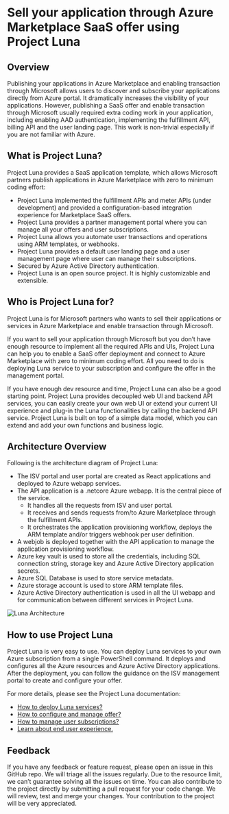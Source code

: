 # Sell your application through Azure Marketplace SaaS offer using Project Luna
## Overview
Publishing your applications in Azure Marketplace and enabling transaction through Microsoft allows users to discover and subscribe your applications directly from Azure portal. It dramatically increases the visibility of your applications. However, publishing a SaaS offer and enable transaction through Microsoft usually required extra coding work in your application, including enabling AAD authentication, implementing the fulfillment API, billing API and the user landing page. This work is non-trivial especially if you are not familiar with Azure.

## What is Project Luna?
Project Luna provides a SaaS application template, which allows Microsoft partners publish applications in Azure Marketplace with zero to minimum coding effort:
- Project Luna implemented the fulfillment APIs and meter APIs (under development) and provided a configuration-based integration experience for Marketplace SaaS offers.
- Project Luna provides a partner management portal where you can manage all your offers and user subscriptions.
- Project Luna allows you automate user transactions and operations using ARM templates, or webhooks. 
- Project Luna provides a default user landing page and a user management page where user can manage their subscriptions.
- Secured by Azure Active Directory authentication.
- Project Luna is an open source project. It is highly customizable and extensible. 

## Who is Project Luna for?
Project Luna is for Microsoft partners who wants to sell their applications or services in Azure Marketplace and enable transaction through Microsoft. 

If you want to sell your application through Microsoft but you don’t have enough resource to implement all the required APIs and UIs, Project Luna can help you to enable a SaaS offer deployment and connect to Azure Marketplace with zero to minimum coding effort. All you need to do is deploying Luna service to your subscription and configure the offer in the management portal.

If you have enough dev resource and time, Project Luna can also be a good starting point. Project Luna provides decoupled web UI and backend API services, you can easily create your own web UI or extend your current UI experience and plug-in the Luna functionalities by calling the backend API service. Project Luna is built on top of a simple data model, which you can extend and add your own functions and business logic.

## Architecture Overview
Following is the architecture diagram of Project Luna:
- The ISV portal and user portal are created as React applications and deployed to Azure webapp services.
- The API application is a .netcore Azure webapp. It is the central piece of the service.
  - It handles all the requests from ISV and user portal. 
  - It receives and sends requests from/to Azure Marketplace through the fulfillment APIs. 
  - It orchestrates the application provisioning workflow, deploys the ARM template and/or triggers webhook per user definition.
- A webjob is deployed together with the API application to manage the application provisioning workflow.
- Azure key vault is used to store all the credentials, including SQL connection string, storage key and Azure Active Directory application secrets.
- Azure SQL Database is used to store service metadata.
- Azure storage account is used to store ARM template files.
- Azure Active Directory authentication is used in all the UI webapp and for communication between different services in Project Luna.

![Luna Architecture](../images/overview_architecture.png)

## How to use Project Luna
Project Luna is very easy to use. You can deploy Luna services to your own Azure subscription from a single PowerShell command. It deploys and configures all the Azure resources and Azure Active Directory applications. After the deployment, you can follow the guidance on the ISV management portal to create and configure your offer. 

For more details, please see the Project Luna documentation:

- [How to deploy Luna services?](deploy_luna_services.md)
- [How to configure and manage offer?](configure_and_manage_offers.md)
- [How to manage user subscriptions?](manage_user_subscriptions.md)
- [Learn about end user experience.](end_user_experience.md)

## Feedback
If you have any feedback or feature request, please open an issue in this GitHub repo. We will triage all the issues regularly. Due to the resource limit, we can’t guarantee solving all the issues on time. You can also contribute to the project directly by submitting a pull request for your code change. We will review, test and merge your changes. Your contribution to the project will be very appreciated. 